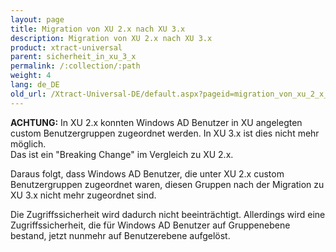 ```yaml
---
layout: page
title: Migration von XU 2.x nach XU 3.x
description: Migration von XU 2.x nach XU 3.x
product: xtract-universal
parent: sicherheit_in_xu_3_x
permalink: /:collection/:path
weight: 4
lang: de_DE
old_url: /Xtract-Universal-DE/default.aspx?pageid=migration_von_xu_2_x_nach_xu_3_x
---
```


**ACHTUNG:**
In XU 2.x konnten Windows AD Benutzer in XU angelegten custom Benutzergruppen zugeordnet werden. In XU 3.x ist dies nicht mehr möglich.<br>
Das ist ein "Breaking Change" im Vergleich zu XU 2.x.

Daraus folgt, dass Windows AD Benutzer, die unter XU 2.x custom Benutzergruppen zugeordnet waren, diesen Gruppen nach der Migration zu XU 3.x nicht mehr zugeordnet sind. 

Die Zugriffssicherheit wird dadurch nicht beeinträchtigt. Allerdings wird eine Zugriffssicherheit, die für Windows AD Benutzer auf Gruppenebene bestand, jetzt nunmehr auf Benutzerebene aufgelöst. 